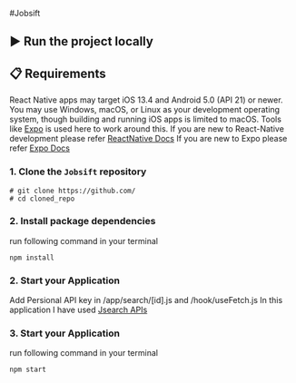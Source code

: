 #Jobsift
## ▶ Run the project locally

## 📋 Requirements

React Native apps may target iOS 13.4 and Android 5.0 (API 21) or newer. You may use Windows, macOS, or Linux as your development operating system, though building and running iOS apps is limited to macOS. Tools like [Expo](https://expo.dev) is used here to work around this.
If you are new to React-Native development please refer [ReactNative Docs](https://reactnative.dev/docs/getting-started)
If you are new to Expo please refer [Expo Docs](https://docs.expo.dev/get-started/create-a-project)


### 1. Clone the `Jobsift` repository
```
# git clone https://github.com/
# cd cloned_repo 
```

### 2. Install package dependencies
run following command in your terminal 
```
npm install
```
### 2. Start your Application 
Add Persional API key in /app/search/[id].js and /hook/useFetch.js
 In this application I have used [Jsearch APIs](https://rapidapi.com/letscrape-6bRBa3QguO5/api/jsearch)
 
### 3. Start your Application 
run following command in your terminal 
```
npm start
```
